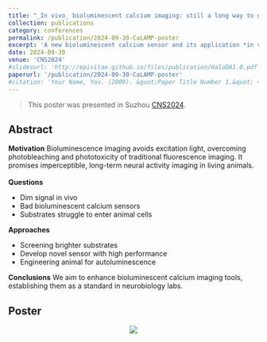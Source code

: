 ```yaml
---
title: "_In vivo_ bioluminescent calcium imaging: still a long way to go"
collection: publications
category: conferences
permalink: /publication/2024-09-30-CaLAMP-poster
excerpt: 'A new bioluminescent calcium sensor and its application *in vivo*.'
date: 2024-09-30
venue: 'CNS2024'
#slidesurl: 'http://epivitae.github.io/files/publication/HaloDA1.0.pdf'
paperurl: '/publication/2024-09-30-CaLAMP-poster'
#citation: 'Your Name, You. (2009). &quot;Paper Title Number 1.&quot; <i>Journal 1</i>. 1(1).'
---
```

> This poster was presented in Suzhou [CNS2024](https://www.cns.org.cn/2024/program05.html). 

## Abstract

**Motivation** Bioluminescence imaging avoids excitation light, overcoming photobleaching and phototoxicity of traditional fluorescence imaging. It promises imperceptible, long-term neural activity imaging in living animals.
<br><br>
**Questions**
- Dim signal in vivo
- Bad bioluminescent calcium sensors
- Substrates struggle to enter animal cells

**Approaches**
- Screening brighter substrates
- Develop novel sensor with high performance 
- Engineering animal for  autoluminescence

**Conclusions**
We aim to enhance bioluminescent calcium imaging tools, establishing them as a standard in neurobiology labs.


## Poster
<div align="center">
    <img src="/images/papers/CaLAMP-poster.png">
</div>


